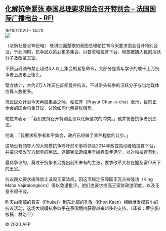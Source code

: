 <!--1603115702000-->
[化解抗争紧张  泰国总理要求国会召开特别会 – 法国国际广播电台 - RFI](http://www.rfi.fr//cn/contenu/20201019-%E5%8C%96%E8%A7%A3%E6%8A%97%E4%BA%89%E7%B4%A7%E5%BC%A0-%E6%B3%B0%E5%9B%BD%E6%80%BB%E7%90%86%E8%A6%81%E6%B1%82%E5%9B%BD%E4%BC%9A%E5%8F%AC%E5%BC%80%E7%89%B9%E5%88%AB%E4%BC%9A)
------

<div>19/10/2020 - 14:20</div><img src="https://s.rfi.fr/media/display/70d13f68-1208-11eb-bb54-005056bf87d6/w:310/p:16x9/int0023b.201019202004.jpg"><div class="t-content__body u-clearfix"><p>（法新社曼谷19日电）    处境四面楚歌的泰国总理帕拉育今天要求国会召开特别会议，于此同时，抗争民众策划更多集会，以要求帕拉育下台、释放被捕入狱的活跃分子及改革王室。</p><p>    不顾当局颁布禁止超过4人以上集会的紧急命令，大部分是青年学子的成千上万抗争者上周走上街头。</p><p>    警方估计，大约2万人昨天在首都曼谷抗议，不过带头抗争的活跃分子与当地媒体估算人数更多。</p><p>    抗议民众计划今天再度集会之际，帕拉育（Prayut Chan-o-cha）表示，目前正休会的国会将重开议，讨论如何化解紧张情势。</p><p>    帕拉育表示：「我们支持召开特别会议以化解这次的冲突。」他并警告抗争者别违法。</p><p>    他说：「我要求抗争者和平集会，政府已经做了某种程度的让步。」</p><p>    这场没有领导人的大规模抗争呼吁前军事将领及2014年政变策动者帕拉育下台，并要求修改军方起草的宪法。这部宪法遭控用于操弄去年选举，以对帕拉育有利。</p><p>    最具争议的，莫过于抗争者另提出前所未有的主张，要求改革大权在握及富甲天下的王室。</p><p>    抗议民众要求废除禁止诋毁王室法规，因这项规定保障国王瓦吉拉隆功（King Maha Vajiralongkorn）得以免遭批评。他们也要求提高王室财政透明度，以及王室不得干政。</p><p>    昨天由南部的普吉（Phuket）到东北部的孔敬（Khon Kaen）相继爆发模较小的抗议活动，这场大规模抗争似乎在泰国境内获得越来越多的支持。（译者：曹宇帆/核稿：林治平）</p><p class="t-copyright">© 2020 AFP</p>        </div>

